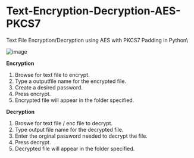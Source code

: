 # Text-Encryption-Decryption-AES-PKCS7
Text File Encryption/Decryption using AES with PKCS7 Padding in Python\



![image](https://github.com/Alex-Unnippillil/Text-Encryption-Decryption-AES-PKCS7/assets/24538548/65cd40cd-dde7-47f2-8dab-2e1f8f10fce5)

**Encryption**
1. Browse for text file to encrypt.
2. Type a outputfile name for the encrypted file.
3. Create a desired password.
4. Press encrypt.
5. Encrypted file will appear in the folder specified.


**Decryption**
1. Broswe for text file /  enc file to decrypt.
2. Type output file name for the decrypted file.
3. Enter the orginal password needed to decrypt the file.
4. Press decrypt.
5. Decrypted file will appear in the folder specified.

